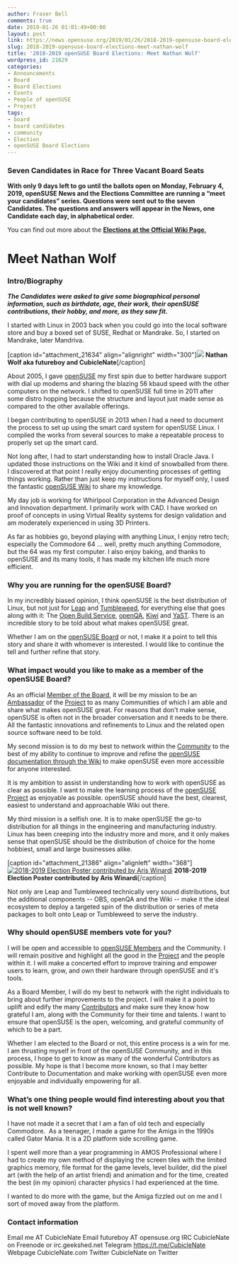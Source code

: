 ```yaml
---
author: Fraser Bell
comments: true
date: 2019-01-26 01:01:49+00:00
layout: post
link: https://news.opensuse.org/2019/01/26/2018-2019-opensuse-board-elections-meet-nathan-wolf/
slug: 2018-2019-opensuse-board-elections-meet-nathan-wolf
title: '2018-2019 openSUSE Board Elections: Meet Nathan Wolf'
wordpress_id: 21629
categories:
- Announcements
- Board
- Board Elections
- Events
- People of openSUSE
- Project
tags:
- board
- board candidates
- community
- Election
- openSUSE Board Elections
---
```


### Seven Candidates in Race for Three Vacant Board Seats




**With only 9 days left to go until the ballots open on Monday, February 4, 2019, openSUSE News and the Elections Committee are running a “meet your candidates” series. Questions were sent out to the seven Candidates. The questions and answers will appear in the News, one Candidate each day, in alphabetical order.**




You can find out more about the [**Elections at the Official Wiki Page**.](https://en.opensuse.org/openSUSE:Board_election)





# Meet Nathan Wolf




### Intro/Biography




_**The Candidates were asked to give some biographical personal information, such as birthdate, age, their work, their openSUSE contributions, their hobby, and more, as they saw fit.**_


I started with Linux in 2003 back when you could go into the local software store and buy a boxed set of SUSE, Redhat or Mandrake. So, I started on Mandrake, later Mandriva.

[caption id="attachment_21634" align="alignright" width="300"][![](/wp-content/uploads/2019/01/Nathan-Wolf-ProfilePic.png)](/wp-content/uploads/2019/01/Nathan-Wolf-ProfilePic.png) **Nathan Wolf aka futureboy and CubicleNate**[/caption]

About 2005, I gave [openSUSE](https://www.opensuse.org/) my first spin due to better hardware support with dial up modems and sharing the blazing 56 kbaud speed with the other computers on the network. I shifted to openSUSE full time in 2011 after some distro hopping because the structure and layout just made sense as compared to the other available offerings.

I began contributing to openSUSE in 2013 when I had a need to document the process to set up using the smart card system for openSUSE Linux. I compiled the works from several sources to make a repeatable process to properly set up the smart card.

Not long after, I had to start understanding how to install Oracle Java. I updated those instructions on the Wiki and it kind of snowballed from there. I discovered at that point I really enjoy documenting processes of getting things working. Rather than just keep my instructions for myself only, I used the fantastic [openSUSE Wiki](https://en.opensuse.org/Portal:Wiki) to share my knowledge.

My day job is working for Whirlpool Corporation in the Advanced Design and Innovation department. I primarily work with CAD. I have worked on proof of concepts in using Virtual Reality systems for design validation and am moderately experienced in using 3D Printers.

As far as hobbies go, beyond playing with anything Linux, I enjoy retro tech; especially the Commodore 64 ... well, pretty much anything Commodore, but the 64 was my first computer. I also enjoy baking, and thanks to openSUSE and its many tools, it has made my kitchen life much more efficient.


### Why you are running for the openSUSE Board?


In my incredibly biased opinion, I think openSUSE is the best distribution of Linux, but not just for [Leap](https://www.opensuse.org/#Leap) and [Tumbleweed](https://www.opensuse.org/#Tumbleweed), for everything else that goes along with it: The [Open Build Service](https://build.opensuse.org/project/show/home:sogal), [openQA](https://en.opensuse.org/openSUSE:OpenQA), [Kiwi](https://en.opensuse.org/Portal:KIWI) and [YaST](https://en.opensuse.org/Portal:YaST). There is an incredible story to be told about what makes openSUSE great.

Whether I am on the [openSUSE Board](https://en.opensuse.org/openSUSE:Board) or not, I make it a point to tell this story and share it with whomever is interested. I would like to continue the tell and further refine that story.


### What impact would you like to make as a member of the openSUSE Board?


As an official [Member of the Board](https://en.opensuse.org/openSUSE:Board), it will be my mission to be an [Ambassador](https://en.opensuse.org/Portal:Marketing) of the [Project](https://en.opensuse.org/Portal:Project) to as many Communities of which I am able and share what makes openSUSE great. For reasons that don't make sense, openSUSE is often not in the broader conversation and it needs to be there. All the fantastic innovations and refinements to Linux and the related open source software need to be told.

My second mission is to do my best to network within the [Community](https://en.opensuse.org/Portal:Project) to the best of my ability to continue to improve and refine the [openSUSE documentation through the Wiki](https://en.opensuse.org/Portal:Documentation) to make openSUSE even more accessible for anyone interested.

It is my ambition to assist in understanding how to work with openSUSE as clear as possible. I want to make the learning process of the [openSUSE Project](https://en.opensuse.org/Portal:Project) as enjoyable as possible. openSUSE should have the best, clearest, easiest to understand and approachable Wiki out there.

My third mission is a selfish one. It is to make openSUSE the go-to distribution for all things in the engineering and manufacturing industry. Linux has been creeping into the industry more and more, and it only makes sense that openSUSE should be the distribution of choice for the home hobbiest, small and large businesses alike.

[caption id="attachment_21386" align="alignleft" width="368"][![2018-2019 Election Poster contributed by Aris Winardi](/wp-content/uploads/2018/12/poster-election.png)](/wp-content/uploads/2018/12/poster-election.png) **2018-2019 Election Poster contributed by Aris Winardi**[/caption]

Not only are Leap and Tumbleweed technically very sound distributions, but the additional components -- OBS, openQA and the Wiki -- make it the ideal ecosystem to deploy a targeted spin of the distribution or series of meta packages to bolt onto Leap or Tumbleweed to serve the industry.


### Why should openSUSE members vote for you?


I will be open and accessible to [openSUSE Members](https://en.opensuse.org/openSUSE:Members) and the Community. I will remain positive and highlight all the good in the [Project](https://en.opensuse.org/Portal:Project) and the people within it. I will make a concerted effort to improve training and empower users to learn, grow, and own their hardware through openSUSE and it's tools.

As a Board Member, I will do my best to network with the right individuals to bring about further improvements to the project. I will make it a point to uplift and edify the many [Contributors](https://en.opensuse.org/Portal:How_to_participate) and make sure they know how grateful I am, along with the Community for their time and talents. I want to ensure that openSUSE is the open, welcoming, and grateful community of which to be a part.

Whether I am elected to the Board or not, this entire process is a win for me. I am thrusting myself in front of the openSUSE Community, and in this process, I hope to get to know as many of the wonderful Contributors as possible. My hope is that I become more known, so that I may better Contribute to Documentation and make working with openSUSE even more enjoyable and individually empowering for all.


### What’s one thing people would find interesting about you that is not well known?


I have not made it a secret that I am a fan of old tech and especially Commodore.  As a teenager, I made a game for the Amiga in the 1990s called Gator Mania. It is a 2D platform side scrolling game.

I spent well more than a year programming in AMOS Professional where I had to create my own method of displaying the screen tiles with the limited graphics memory, file format for the game levels, level builder, did the pixel art (with the help of an artist friend) and animation and for the time, created the best (in my opinion) character physics I had experienced at the time.

I wanted to do more with the game, but the Amiga fizzled out on me and I sort of moved away from the platform.


### Contact information


Email me AT CubicleNate
Email futureboy AT opensuse.org
IRC CubicleNate on Freenode or irc.geekshed.net
Telegram https://t.me/CubicleNate
Webpage CubicleNate.com
Twitter CubicleNate on Twitter
